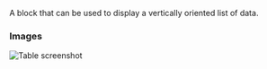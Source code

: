 A block that can be used to display a vertically oriented list of data.

### Images

![Table screenshot](https://gitlab.com/appsemble/appsemble/-/raw/0.19.9/config/assets/list.png)
